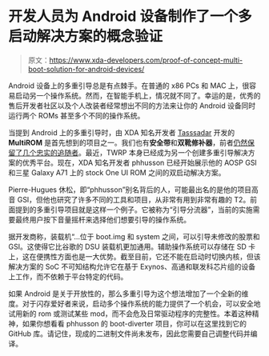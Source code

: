 # 开发人员为 Android 设备制作了一个多启动解决方案的概念验证

> 原文：<https://www.xda-developers.com/proof-of-concept-multi-boot-solution-for-android-devices/>

Android 设备上的多重引导总是有点棘手。在普通的 x86 PCs 和 MAC 上，很容易启动另一个操作系统。然而，在智能手机上，情况就不同了。幸运的是，优秀的售后开发者社区以及个人改装者经常想出不同的方法来让你的 Android 设备同时运行两个 ROMs 甚至多个不同的操作系统。

当提到 Android 上的多重引导时，由 XDA 知名开发者 [Tasssadar](https://forum.xda-developers.com/m/tasssadar.3418703/) 开发的 **MultiROM** 是首先想到的项目之一。我们也有**安全带**和**双靴修补器**，前者[仍然保留了几个忠实的追随者](https://www.xda-developers.com/samsung-galaxy-s9-galaxy-note-9-snapdragon-root/)。最近，TWRP 本身已经成为另一个创建多重引导解决方案的优秀平台。现在，XDA 知名开发者 phhusson 已经开始展示他的 AOSP GSI 和三星 Galaxy A71 上的 stock One UI ROM 之间的双启动解决方案。

Pierre-Hugues 休松，即“phhusson”别名背后的人，可能最出名的是他的项目高音 GSI，但他也研究了许多不同的工具和项目，从非常有用到非常有趣的 T2。前面提到的多重引导项目就是这样一个例子。它被称为“引导分流器”，当前的实施需要最终用户按下音量摇杆来选择他们想要引导的操作系统。

据开发商称，装载机“...位于 boot.img 和 system 之间，可以引导未修改的股票和 GSI。这使得它比谷歌的 DSU 装载机更加通用。辅助操作系统可以存储在 SD 卡上，这在便携性方面也是一大优势。截至目前，它还不能在启动时切换内核，但该解决方案的 SoC 不可知结构允许它在基于 Exynos、高通和联发科芯片组的设备上工作，而不依赖于平台特定的代码。

如果 Android 是关于开放性的，那么多重引导为这个想法增加了一个全新的维度。对于闪存爱好者来说，启动多个操作系统的能力提供了一个机会，可以安全地试用新的 rom 或测试某些 mod，而不会危及日常驱动程序的完整性。本着这种精神，如果你想看看 phhusson 的 boot-diverter 项目，你可以在这里找到它的 GitHub 库。请记住，现成的二进制文件尚未发布，因此您需要自己调整代码并编译。